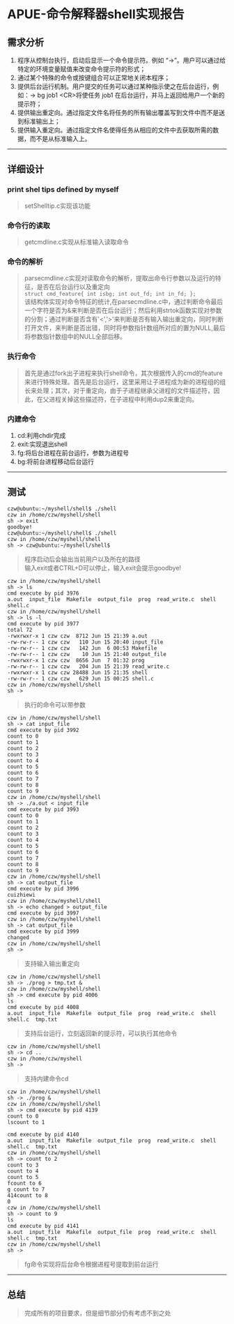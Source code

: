 # APUE-命令解释器shell实现报告
## 需求分析
1. 程序从控制台执行，启动后显示一个命令提示符。例如 “->”。用户可以通过给特定的环境变量赋值来改变命令提示符的形式；
2. 通过某个特殊的命令或按键组合可以正常地关闭本程序；
3. 提供后台运行机制。用户提交的任务可以通过某种指示使之在后台运行，例如：-> bg job1 \<CR>将使任务 job1 在后台运行，并马上返回给用户一个新的提示符；
4. 提供输出重定向。通过指定文件名将任务的所有输出覆盖写到文件中而不是送到标准输出上；
5. 提供输入重定向。通过指定文件名使得任务从相应的文件中去获取所需的数据，而不是从标准输入上。
***
## 详细设计
### print shel tips defined by myself
> setShelltip.c实现该功能
### 命令行的读取
> getcmdline.c实现从标准输入读取命令
### 命令的解析
> parsecmdline.c实现对读取命令的解析，提取出命令行参数以及运行的特征，是否在后台运行以及重定向\
`struct cmd_feature{ int isbg; int out_fd; int in_fd; };`\
> 该结构体实现对命令特征的统计,在parsecmdline.c中，通过判断命令最后一个字符是否为&来判断是否在后台运行；然后利用strtok函数实现对参数的分割；通过判断是否含有'<','>'来判断是否有输入输出重定向，同时判断打开文件，来判断是否出错，同时将参数指针数组所对应的置为NULL,最后将参数指针数组中的NULL全部后移。
### 执行命令
> 首先是通过fork出子进程来执行shell命令，其次根据传入的cmd的feature来进行特殊处理。首先是后台运行，这里采用让子进程成为新的进程组的组长来处理；其次，对于重定向，由于子进程继承父进程的文件描述符，因此，在父进程关掉这些描述符，在子进程中利用dup2来重定向。
### 内建命令
1. cd:利用chdir完成
2. exit:实现退出shell
3. fg:将后台进程在前台运行，参数为进程号
4. bg:将前台进程移动后台运行
***
## 测试
```
czw@ubuntu:~/myshell/shell$ ./shell 
czw in /home/czw/myshell/shell
sh -> exit
goodbye!
czw@ubuntu:~/myshell/shell$ ./shell 
czw in /home/czw/myshell/shell
sh -> czw@ubuntu:~/myshell/shell$
```
> 程序启动后会输出当前用户以及所在的路径\
> 输入exit或者CTRL+D可以停止，输入exit会提示goodbye!
```
czw in /home/czw/myshell/shell
sh -> ls
cmd execute by pid 3976
a.out  input_file  Makefile  output_file  prog	read_write.c  shell  shell.c
czw in /home/czw/myshell/shell
sh -> ls -l
cmd execute by pid 3977
total 72
-rwxrwxr-x 1 czw czw  8712 Jun 15 21:39 a.out
-rw-rw-r-- 1 czw czw   110 Jun 15 20:40 input_file
-rw-rw-r-- 1 czw czw   142 Jun  6 00:53 Makefile
-rw-rw-r-- 1 czw czw    10 Jun 15 21:40 output_file
-rwxrwxr-x 1 czw czw  8656 Jun  7 01:32 prog
-rw-rw-r-- 1 czw czw   204 Jun 15 21:39 read_write.c
-rwxrwxr-x 1 czw czw 28488 Jun 15 21:35 shell
-rw-rw-r-- 1 czw czw   629 Jun 15 00:25 shell.c
czw in /home/czw/myshell/shell
sh -> 
```
> 执行的命令可以带参数
```
czw in /home/czw/myshell/shell
sh -> cat input_file
cmd execute by pid 3992
count to 0
count to 1
count to 2
count to 3
count to 4
count to 5
count to 6
count to 7
count to 8
count to 9
czw in /home/czw/myshell/shell
sh -> ./a.out < input_file
cmd execute by pid 3993
count to 0
count to 1
count to 2
count to 3
count to 4
count to 5
count to 6
count to 7
count to 8
count to 9
czw in /home/czw/myshell/shell
sh -> cat output_file
cmd execute by pid 3996
cuizhiewi
czw in /home/czw/myshell/shell
sh -> echo changed > output_file
cmd execute by pid 3997
czw in /home/czw/myshell/shell
sh -> cat output_file
cmd execute by pid 3999
changed
czw in /home/czw/myshell/shell
sh ->
```
> 支持输入输出重定向
```
czw in /home/czw/myshell/shell
sh -> ./prog > tmp.txt &
czw in /home/czw/myshell/shell
sh -> cmd execute by pid 4006
ls
cmd execute by pid 4008
a.out  input_file  Makefile  output_file  prog	read_write.c  shell  shell.c  tmp.txt
```
> 支持后台运行，立刻返回新的提示符，可以执行其他命令
```
czw in /home/czw/myshell/shell
sh -> cd ..
czw in /home/czw/myshell
sh -> 
```
> 支持内建命令cd
```
czw in /home/czw/myshell/shell
sh -> ./prog &
czw in /home/czw/myshell/shell
sh -> cmd execute by pid 4139
count to 0
lscount to 1

cmd execute by pid 4140
a.out  input_file  Makefile  output_file  prog	read_write.c  shell  shell.c  tmp.txt
czw in /home/czw/myshell/shell
sh -> count to 2
count to 3
count to 4
count to 5
fcount to 6
g count to 7
414count to 8
0
czw in /home/czw/myshell/shell
sh -> count to 9
ls
cmd execute by pid 4141
a.out  input_file  Makefile  output_file  prog	read_write.c  shell  shell.c  tmp.txt
czw in /home/czw/myshell/shell
sh -> 
```
> fg命令实现将后台命令根据进程号提取到前台运行
***
## 总结
> 完成所有的项目要求，但是细节部分仍有考虑不到之处
